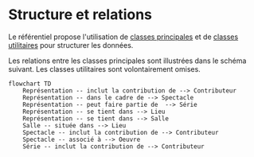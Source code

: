 # Structure et relations

Le référentiel propose l'utilisation de [classes principales](./classes_principales.md) et de [classes utilitaires](./classes_utilitaires.md) pour structurer les données.

Les relations entre les classes principales sont illustrées dans le schéma suivant. Les classes utilitaires sont volontairement omises.

``` mermaid
flowchart TD
    Représentation -- inclut la contribution de --> Contributeur
    Représentation -- dans le cadre de --> Spectacle
    Représentation -- peut faire partie de  --> Série
    Représentation -- se tient dans --> Lieu
    Représentation -- se tient dans --> Salle
    Salle -- située dans --> Lieu
    Spectacle -- inclut la contribution de --> Contributeur
    Spectacle -- associé à --> Oeuvre
    Série -- inclut la contribution de --> Contributeur
```
